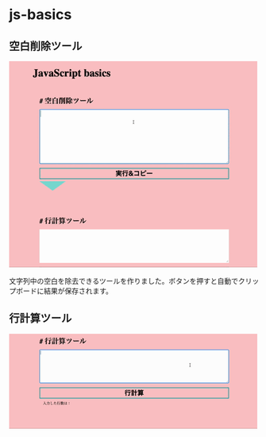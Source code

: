 # js-basics

## 空白削除ツール
![Screenshot](./assets/movie_02.gif)

文字列中の空白を除去できるツールを作りました。ボタンを押すと自動でクリップボードに結果が保存されます。

## 行計算ツール
![Screenshot](./assets/movie_01.gif)



